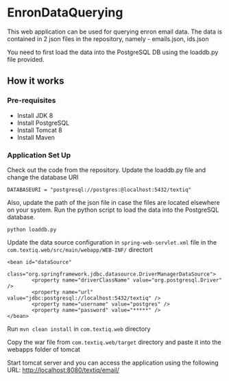 # EnronDataQuerying
This web application can be used for querying enron email data. The data is contained in 2 json files in the repository, namely - emails.json, ids.json

You need to first load the data into the PostgreSQL DB using the loaddb.py file provided.

## How it works


### Pre-requisites
- Install JDK 8
- Install PostgreSQL
- Install Tomcat 8
- Install Maven

### Application Set Up
Check out the code from the repository. Update the loaddb.py file and change the database URI
```
DATABASEURI = "postgresql://postgres:@localhost:5432/textiq"
```

Also, update the path of the json file in case the files are located elsewhere on your system.
Run the python script to load the data into the PostgreSQL database.
```
python loaddb.py
```

Update the data source configuration in `spring-web-servlet.xml` file in the `com.textiq.web/src/main/webapp/WEB-INF/` directort
```
<bean id="dataSource"
		class="org.springframework.jdbc.datasource.DriverManagerDataSource">
		<property name="driverClassName" value="org.postgresql.Driver" />
		<property name="url" value="jdbc:postgresql://localhost:5432/textiq" />
		<property name="username" value="postgres" />
		<property name="password" value="*****" />
</bean>
```
Run `mvn clean install` in `com.textiq.web` directory

Copy the war file from `com.textiq.web/target` directory and paste it into the webapps folder of tomcat

Start tomcat server and you can access the application using the following URL:
[http://localhost:8080/textiq/email/](http://localhost:8080/textiq/email/)
